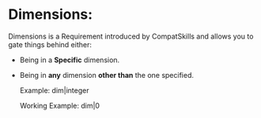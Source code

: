 # Dimensions:

Dimensions is a Requirement introduced by CompatSkills and allows you to gate things behind either:

- Being in a **Specific** dimension.
- Being in **any** dimension **other than** the one specified.

    Example:
    dim|integer
    
    Working Example:
    dim|0